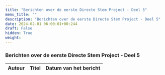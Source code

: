 ```yaml
---
title: "Berichten over de eerste Directe Stem Project - Deel 5"
menu_title: ""
description: "Berichten over de eerste Directe Stem Project - Deel 5"
date: 2024-02-01 06:00:01+00:244
draft: False
hidden: True
weight:
---
```

### Berichten over de eerste Directe Stem Project - Deel 5

**Auteur** | **Titel** | **Datum van het bericht**
---|---|---
